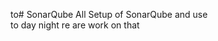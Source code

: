 to# SonarQube
All Setup of SonarQube and use    
to day night re are work on that
   
       
   
  
 
